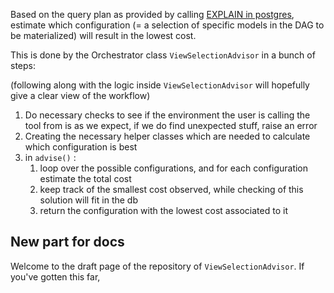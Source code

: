 Based on the query plan as provided by calling [EXPLAIN in postgres](https://www.postgresql.org/docs/current/sql-explain.html), estimate which configuration (= a selection of specific models in the DAG to be materialized) will result in the lowest cost. 

This is done by the Orchestrator class `ViewSelectionAdvisor` in a bunch of steps:

(following along with the logic inside `ViewSelectionAdvisor` will hopefully give a clear view of the workflow)

1. Do necessary checks to see if the environment the user is calling the tool from is as we expect, if we do find unexpected stuff, raise an error
2. Creating the necessary helper classes which are needed to calculate which configuration is best
3. in `advise()` :
    1. loop over the possible configurations, and for each configuration estimate the total cost
    2. keep track of the smallest cost observed, while checking of this solution will fit in the db
    3. return the configuration with the lowest cost associated to it



## New part for docs
Welcome to the draft page of the repository of `ViewSelectionAdvisor`. If you've gotten this far, 
